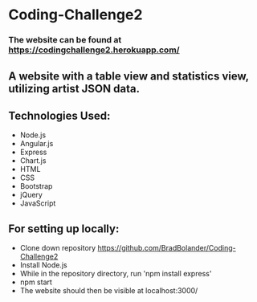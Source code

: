 # Coding-Challenge2

### The website can be found at https://codingchallenge2.herokuapp.com/

## A website with a table view and statistics view, utilizing artist JSON data.

## Technologies Used:
* Node.js
* Angular.js
* Express
* Chart.js
* HTML
* CSS
* Bootstrap
* jQuery
* JavaScript

## For setting up locally:
* Clone down repository https://github.com/BradBolander/Coding-Challenge2
* Install Node.js
* While in the repository directory, run 'npm install express'
* npm start
* The website should then be visible at localhost:3000/
